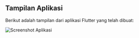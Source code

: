 ## Tampilan Aplikasi

Berikut adalah tampilan dari aplikasi Flutter yang telah dibuat:

![Screenshot Aplikasi](UI/screenshot.png)
